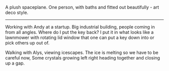 
A plush spaceplane. One person, with baths and fitted out beautifully - art deco style.

----

Working with Andy at a startup. Big industrial building, people coming in from all angles. Where do I put the key back? I put it in what looks like a lawnmower with rotating lid window that one can put a key down into or pick others up out of.

Walking with Alys, viewing icescapes. The ice is melting so we have to be careful now, Some crystals growing left right heading together and closing up a gap.


